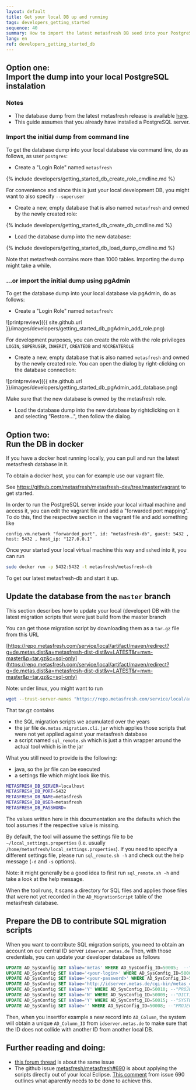 ```yaml
---
layout: default
title: Get your local DB up and running
tags: developers_getting_started
sequence: 40
summary: How to import the latest metasfresh DB seed into your PostgreSQL database
lang: en
ref: developers_getting_started_db
---
```


## Option one:<br/>Import the dump into your local PostgreSQL instalation

### Notes

* The database dump from the latest metasfresh release is available [here](http://www.metasfresh.com/wp-content/releases/db_seeds/metasfresh_latest.pgdump).
* This guide assumes that you already have installed a PostgreSQL server.

### Import the initial dump from command line

To get the database dump into your local database via command line, do as follows, as user `postgres`:

* Create a "Login Role" named `metasfresh`

{% include developers/getting_started_db_create_role_cmdline.md %}

For convenience and since this is just your local development DB, you might want to also specify `--superuser`

* Create a new, empty database that is also named `metasfresh` and owned by the newly created role:

{% include developers/getting_started_db_create_db_cmdline.md %}

* Load the database dump into the new database:

{% include developers/getting_started_db_load_dump_cmdline.md %}

Note that metasfresh contains more than 1000 tables. Importing the dump might take a while.

### ...or import the initial dump using pgAdmin

To get the database dump into your local database via pgAdmin, do as follows:

* Create a "Login Role" named `metasfresh`:

![printpreview]({{ site.github.url }}/images/developers/getting_started_db_pgAdmin_add_role.png)

For development purposes, you can create the role with the role privileges `LOGIN`, `SUPERUSER`, `INHERIT`, `CREATEDB` and `NOCREATEROLE`

* Create a new, empty database that is also named `metasfresh` and owned by the newly created role. You can open the dialog by right-clicking on the database connection:

![printpreview]({{ site.github.url }}/images/developers/getting_started_db_pgAdmin_add_database.png)

Make sure that the new database is owned by the metasfresh role.

* Load the database dump into the new database by rightclicking on it and selecting "Restore...", then follow the dialog.

## Option two:<br/>Run the DB in docker

If you have a docker host running locally, you can pull and run the latest metasfresh database in it.

To obtain a docker host, you can for example use our vagrant file.

See https://github.com/metasfresh/metasfresh-dev/tree/master/vagrant to get started.

In order to run the PostgreSQL server inside your local virtual machine and access it,
you can edit the vagrant file and add a "forwarded port mapping".
To do this, find the respective section in the vagrant file and add something like

```
config.vm.network "forwarded_port", id: "metasfresh-db", guest: 5432 , host: 5432 , host_ip: "127.0.0.1"
```

Once your started your local virtual machine this way and `ssh`ed into it,
you can run
```bash
sudo docker run -p 5432:5432 -t metasfresh/metasfresh-db
```

To get our latest metasfresh-db and start it up.

## Update the database from the `master` branch

This section describes how to update your local (developer) DB with the latest migration scripts that were just build from the master branch

You can get those migration script by downloading them as a `tar.gz` file from this URL

[https://repo.metasfresh.com/service/local/artifact/maven/redirect?g=de.metas.dist&a=metasfresh-dist-dist&v=LATEST&r=mvn-master&p=tar.gz&c=sql-only](https://repo.metasfresh.com/service/local/artifact/maven/redirect?g=de.metas.dist&a=metasfresh-dist-dist&v=LATEST&r=mvn-master&p=tar.gz&c=sql-only)

Note: under linux, you might want to run
```bash
wget --trust-server-names "https://repo.metasfresh.com/service/local/artifact/maven/redirect?g=de.metas.dist&a=metasfresh-dist-dist&v=LATEST&r=mvn-master&p=tar.gz&c=sql-only"
```

That tar.gz contains
* the SQL migration scripts we acumulated over the years
* the jar file `de.metas.migration.cli.jar` which applies those scripts that were not yet applied against your metasfresh database
* a script named `sql_remote.sh` which is just a thin wrapper around the actual tool which is in the jar

What you still need to provide is the following:
* java, so the jar file can be executed
* a settings file which might look like this.

```bash
METASFRESH_DB_SERVER=localhost
METASFRESH_DB_PORT=5432
METASFRESH_DB_NAME=metasfresh
METASFRESH_DB_USER=metasfresh
METASFRESH_DB_PASSWORD=
```
The values written here in this documentation are the defaults which the tool assumes if the respective value is missing.

By default, the tool will assume the settings file to be `~/local_settings.properties` (i.e. usually `/home/metasfresh/local_settings.properties`).
If you need to specify a different settings file, please run `sql_remote.sh -h` and check out the help message (`-d` and `-s` options).

Note: it might generally be a good idea to first run `sql_remote.sh -h` and take a look at the help message.

When the tool runs, it scans a directory for SQL files and applies those files that were not yet recorded in the `AD_MigrationScript` table of the metasfresh database.

## Prepare the DB to contribute SQL migration scripts

When you want to contribute SQL migration scripts, you need to obtain an account on our central ID server `idserver.metas.de`
Then, with those credentials, you can update your developer database as follows

```sql
UPDATE AD_SysConfig SET Value='metas' WHERE AD_SysConfig_ID=50005;  --"PROJECT_ID_PROJECT"
UPDATE AD_SysConfig SET Value='<your-login>' WHERE AD_SysConfig_ID=50006;  --"PROJECT_ID_USER"
UPDATE AD_SysConfig SET Value='<your-password>' WHERE AD_SysConfig_ID=50007; --"PROJECT_ID_PASSWORD"
UPDATE AD_SysConfig SET Value='http://idserver.metas.de/cgi-bin/metas_central_id/get_ID' WHERE AD_SysConfig_ID=50004; --"PROJECT_ID_WEBSITE"
UPDATE AD_SysConfig SET Value='Y' WHERE AD_SysConfig_ID=50010; --"PROJECT_ID_USE_CENTRALIZED_ID"
UPDATE AD_SysConfig SET Value='N' WHERE AD_SysConfig_ID=50009; --"DICTIONARY_ID_USE_CENTRALIZED_ID"
UPDATE AD_SysConfig SET Value='Y' WHERE AD_SysConfig_ID=50015; --"SYSTEM_INSERT_CHANGELOG"
UPDATE AD_SysConfig SET Value='' WHERE AD_SysConfig_ID=50008; --"PROJECT_ID_COMMENTS"
```

Then, when you insertfor example a new record into `AD_Column`, the system will obtain a unique `AD_Column_ID` from `idserver.metas.de` to make sure that the ID does not collide with another ID from another local DB.

## Further reading and doing:

* [this forum thread](https://forum.metasfresh.org/t/how-to-update-database-in-local-dev-env/428) is about the same issue
* The github issue [metasfresh/metasfresh#690](https://github.com/metasfresh/metasfresh/issues/690) is about applying the scripts directly out of your local Eclipse. [This comment](https://github.com/metasfresh/metasfresh/issues/690#issuecomment-269940848) from issue 690 outlines what aparently needs to be done to achieve this.
